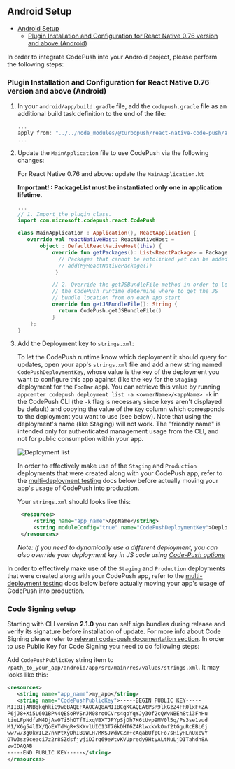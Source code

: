 ## Android Setup

- [Android Setup](#android-setup)
  - [Plugin Installation and Configuration for React Native 0.76 version and above (Android)](#plugin-installation-and-configuration-for-react-native-076-version-and-above-android)

In order to integrate CodePush into your Android project, please perform the following steps:

### Plugin Installation and Configuration for React Native 0.76 version and above (Android)


1. In your `android/app/build.gradle` file, add the `codepush.gradle` file as an additional build task definition to the end of the file:

    ```gradle
    ...
    apply from: "../../node_modules/@turbopush/react-native-code-push/android/codepush.gradle"
    ...
    ```

2. Update the `MainApplication` file to use CodePush via the following changes:

    For React Native 0.76 and above: update the `MainApplication.kt`

    **Important! : PackageList must be instantiated only one in application lifetime.** 

    ```kotlin
    ...
    // 1. Import the plugin class.
    import com.microsoft.codepush.react.CodePush

    class MainApplication : Application(), ReactApplication {
       override val reactNativeHost: ReactNativeHost =
           object : DefaultReactNativeHost(this) {
               override fun getPackages(): List<ReactPackage> = PackageList(this).packages.apply {
                 // Packages that cannot be autolinked yet can be added manually here, for example:
                 // add(MyReactNativePackage())
                }

               // 2. Override the getJSBundleFile method in order to let
               // the CodePush runtime determine where to get the JS
               // bundle location from on each app start
               override fun getJSBundleFile(): String {
                 return CodePush.getJSBundleFile() 
               }
        };
    }
    ```


3. Add the Deployment key to `strings.xml`:

   To let the CodePush runtime know which deployment it should query for updates, open your app's `strings.xml` file and add a new string named `CodePushDeploymentKey`, whose value is the key of the deployment you want to configure this app against (like the key for the `Staging` deployment for the `FooBar` app). You can retrieve this value by running `appcenter codepush deployment list -a <ownerName>/<appName> -k` in the CodePush CLI (the `-k` flag is necessary since keys aren't displayed by default) and copying the value of the `Key` column which corresponds to the deployment you want to use (see below). Note that using the deployment's name (like Staging) will not work. The "friendly name" is intended only for authenticated management usage from the CLI, and not for public consumption within your app.

   ![Deployment list](https://cloud.githubusercontent.com/assets/116461/11601733/13011d5e-9a8a-11e5-9ce2-b100498ffb34.png)

   In order to effectively make use of the `Staging` and `Production` deployments that were created along with your CodePush app, refer to the [multi-deployment testing](../README.md#multi-deployment-testing) docs below before actually moving your app's usage of CodePush into production.

   Your `strings.xml` should looks like this:

   ```xml
    <resources>
        <string name="app_name">AppName</string>
        <string moduleConfig="true" name="CodePushDeploymentKey">DeploymentKey</string>
    </resources>
    ```

    *Note: If you need to dynamically use a different deployment, you can also override your deployment key in JS code using [Code-Push options](./api-js.md#CodePushOptions)*


In order to effectively make use of the `Staging` and `Production` deployments that were created along with your CodePush app, refer to the [multi-deployment testing](../README.md#multi-deployment-testing) docs below before actually moving your app's usage of CodePush into production.



### Code Signing setup

Starting with CLI version **2.1.0** you can self sign bundles during release and verify its signature before installation of update. For more info about Code Signing please refer to [relevant code-push documentation section](https://github.com/microsoft/code-push/tree/v3.0.1/cli#code-signing). In order to use Public Key for Code Signing you need to do following steps:

   Add `CodePushPublicKey` string item to `/path_to_your_app/android/app/src/main/res/values/strings.xml`. It may looks like this:

 ```xml
 <resources>
    <string name="app_name">my_app</string>
    <string name="CodePushPublicKey">-----BEGIN PUBLIC KEY-----
MIIBIjANBgkqhkiG9w0BAQEFAAOCAQ8AMIIBCgKCAQEAtPSR9lkGzZ4FR0lxF+ZA
P6jJ8+Xi5L601BPN4QESoRVSrJM08roOCVrs4qoYqYJy3Of2cQWvNBEh8ti3FhHu
tiuLFpNdfzM4DjAw0Ti5hOTfTixqVBXTJPYpSjDh7K6tUvp9MV0l5q/Ps3se1vud
M1/X6g54lIX/QoEXTdMgR+SKXvlUIC13T7GkDHT6Z4RlwxkWkOmf2tGguRcEBL6j
ww7w/3g0kWILz7nNPtXyDhIB9WLH7MKSJWdVCZm+cAqabUfpCFo7sHiyHLnUxcVY
OTw3sz9ceaci7z2r8SZdsfjyjiDJrq69eWtvKVUpredy9HtyALtNuLjDITahdh8A
zwIDAQAB
-----END PUBLIC KEY-----</string>
</resources>
 ```
